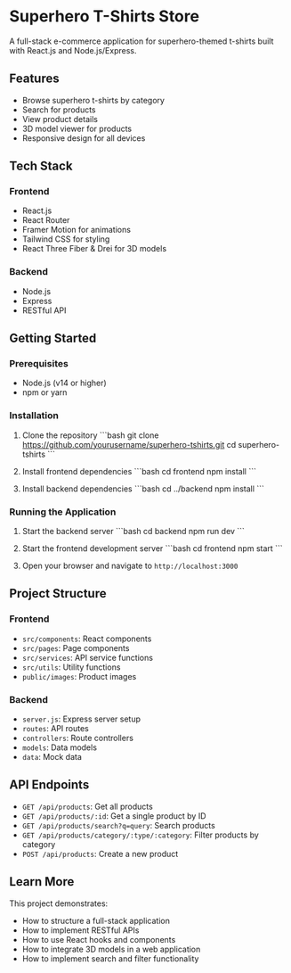 # Superhero T-Shirts Store

A full-stack e-commerce application for superhero-themed t-shirts built with React.js and Node.js/Express.

## Features

- Browse superhero t-shirts by category
- Search for products
- View product details
- 3D model viewer for products
- Responsive design for all devices

## Tech Stack

### Frontend
- React.js
- React Router
- Framer Motion for animations
- Tailwind CSS for styling
- React Three Fiber & Drei for 3D models

### Backend
- Node.js
- Express
- RESTful API

## Getting Started

### Prerequisites
- Node.js (v14 or higher)
- npm or yarn

### Installation

1. Clone the repository
\`\`\`bash
git clone https://github.com/yourusername/superhero-tshirts.git
cd superhero-tshirts
\`\`\`

2. Install frontend dependencies
\`\`\`bash
cd frontend
npm install
\`\`\`

3. Install backend dependencies
\`\`\`bash
cd ../backend
npm install
\`\`\`

### Running the Application

1. Start the backend server
\`\`\`bash
cd backend
npm run dev
\`\`\`

2. Start the frontend development server
\`\`\`bash
cd frontend
npm start
\`\`\`

3. Open your browser and navigate to `http://localhost:3000`

## Project Structure

### Frontend
- `src/components`: React components
- `src/pages`: Page components
- `src/services`: API service functions
- `src/utils`: Utility functions
- `public/images`: Product images

### Backend
- `server.js`: Express server setup
- `routes`: API routes
- `controllers`: Route controllers
- `models`: Data models
- `data`: Mock data

## API Endpoints

- `GET /api/products`: Get all products
- `GET /api/products/:id`: Get a single product by ID
- `GET /api/products/search?q=query`: Search products
- `GET /api/products/category/:type/:category`: Filter products by category
- `POST /api/products`: Create a new product

## Learn More

This project demonstrates:
- How to structure a full-stack application
- How to implement RESTful APIs
- How to use React hooks and components
- How to integrate 3D models in a web application
- How to implement search and filter functionality
